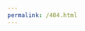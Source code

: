 ```yaml
---
permalink: /404.html
---
```

<body>
<link rel="stylesheet" href="scores.css>
<p>you might have typed the wrong URL, go back </p></body>
